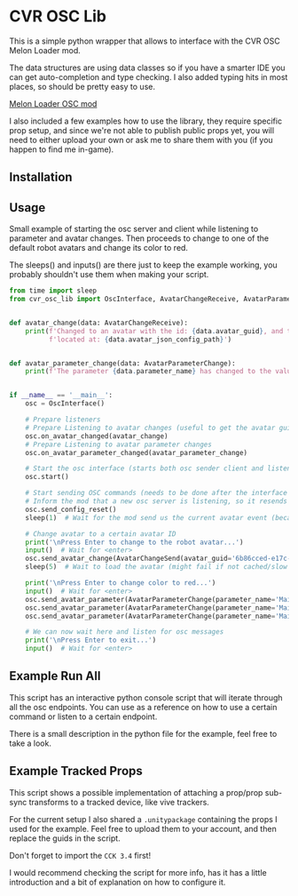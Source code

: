 # CVR OSC Lib

This is a simple python wrapper that allows to interface with the CVR OSC Melon Loader mod.

The data structures are using data classes so if you have a smarter IDE you can get auto-completion and type checking.
I also added typing hits in most places, so should be pretty easy to use.

[Melon Loader OSC mod](https://github.com/kafeijao/Kafe_CVR_Mods/tree/master/OSC)

I also included a few examples how to use the library, they require specific prop setup, and since
we're not able to publish public props yet, you will need to either upload your own or ask me to
share them with you (if you happen to find me in-game).

## Installation

## Usage
Small example of starting the osc server and client while listening to parameter and
avatar changes. Then proceeds to change to one of the default robot avatars and change
its color to red.

The sleeps() and inputs() are there just to keep the example working,
you probably shouldn't use them when making your script.
```python
from time import sleep
from cvr_osc_lib import OscInterface, AvatarChangeReceive, AvatarParameterChange, AvatarChangeSend)


def avatar_change(data: AvatarChangeReceive):
    print(f'Changed to an avatar with the id: {data.avatar_guid}, and the json config is '
          f'located at: {data.avatar_json_config_path}')


def avatar_parameter_change(data: AvatarParameterChange):
    print(f'The parameter {data.parameter_name} has changed to the value: {data.parameter_value}')


if __name__ == '__main__':
    osc = OscInterface()

    # Prepare listeners
    # Prepare Listening to avatar changes (useful to get the avatar guid)
    osc.on_avatar_changed(avatar_change)
    # Prepare Listening to avatar parameter changes
    osc.on_avatar_parameter_changed(avatar_parameter_change)

    # Start the osc interface (starts both osc sender client and listener server)
    osc.start()

    # Start sending OSC commands (needs to be done after the interface is started)
    # Inform the mod that a new osc server is listening, so it resends all the cached state
    osc.send_config_reset()
    sleep(1)  # Wait for the mod send us the current avatar event (because we reset)

    # Change avatar to a certain avatar ID
    print('\nPress Enter to change to the robot avatar...')
    input()  # Wait for <enter>
    osc.send_avatar_change(AvatarChangeSend(avatar_guid='6b86cced-e17c-4f57-8bdf-812615773ce6'))
    sleep(5)  # Wait to load the avatar (might fail if not cached/slow internet)

    print('\nPress Enter to change color to red...')
    input()  # Wait for <enter>
    osc.send_avatar_parameter(AvatarParameterChange(parameter_name='MainColor-r', parameter_value=1.0))
    osc.send_avatar_parameter(AvatarParameterChange(parameter_name='MainColor-g', parameter_value=0.0))
    osc.send_avatar_parameter(AvatarParameterChange(parameter_name='MainColor-b', parameter_value=0.0))

    # We can now wait here and listen for osc messages
    print('\nPress Enter to exit...')
    input()  # Wait for <enter>

```


## Example Run All
This script has an interactive python console script that will iterate through all the osc
endpoints. You can use as a reference on how to use a certain command or listen to a certain
endpoint.

There is a small description in the python file for the example, feel free to take a look.

## Example Tracked Props
This script shows a possible implementation of attaching a prop/prop sub-sync transforms to a
tracked device, like vive trackers.

For the current setup I also shared a `.unitypackage` containing the props I used for the example.
Feel free to upload them to your account, and then replace the guids in the script.

Don't forget to import the `CCK 3.4` first!

I would recommend checking the script for more info, has it has a little introduction and a bit
of explanation on how to configure it.

